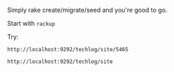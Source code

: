 Simply rake create/migrate/seed and you're good to go.

Start with `rackup`


Try:

`http://localhost:9292/techlog/site/5465`

`http://localhost:9292/techlog/site`